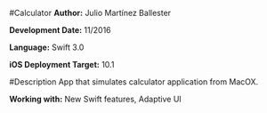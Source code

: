 #Calculator
**Author:** Julio Martínez Ballester

**Development Date:** 11/2016

**Language:** Swift 3.0

**iOS Deployment Target:** 10.1

#Description
App that simulates calculator application from MacOX. 

**Working with:** New Swift features, Adaptive UI 